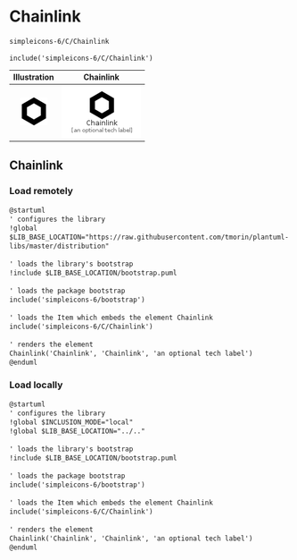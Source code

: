 # Chainlink


```text
simpleicons-6/C/Chainlink
```

```text
include('simpleicons-6/C/Chainlink')
```



| Illustration | Chainlink |
| :---: | :---: |
| ![illustration for Illustration](../../simpleicons-6/C/Chainlink.png) | ![illustration for Chainlink](../../simpleicons-6/C/Chainlink.Local.png) |




## Chainlink

### Load remotely
```plantuml
@startuml
' configures the library
!global $LIB_BASE_LOCATION="https://raw.githubusercontent.com/tmorin/plantuml-libs/master/distribution"

' loads the library's bootstrap
!include $LIB_BASE_LOCATION/bootstrap.puml

' loads the package bootstrap
include('simpleicons-6/bootstrap')

' loads the Item which embeds the element Chainlink
include('simpleicons-6/C/Chainlink')

' renders the element
Chainlink('Chainlink', 'Chainlink', 'an optional tech label')
@enduml
```

### Load locally
```plantuml
@startuml
' configures the library
!global $INCLUSION_MODE="local"
!global $LIB_BASE_LOCATION="../.."

' loads the library's bootstrap
!include $LIB_BASE_LOCATION/bootstrap.puml

' loads the package bootstrap
include('simpleicons-6/bootstrap')

' loads the Item which embeds the element Chainlink
include('simpleicons-6/C/Chainlink')

' renders the element
Chainlink('Chainlink', 'Chainlink', 'an optional tech label')
@enduml
```

